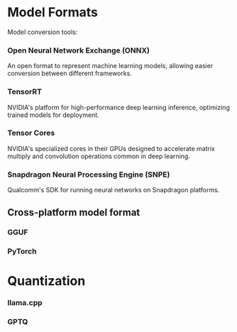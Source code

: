 # Model Formats

Model conversion tools:

### Open Neural Network Exchange (ONNX)

An open format to represent machine learning models, allowing easier conversion between different frameworks.

### TensorRT

NVIDIA's platform for high-performance deep learning inference, optimizing trained models for deployment.

### Tensor Cores

NVIDIA's specialized cores in their GPUs designed to accelerate matrix multiply and convolution operations common in deep learning.

### Snapdragon Neural Processing Engine (SNPE)

Qualcomm's SDK for running neural networks on Snapdragon platforms.

## Cross-platform model format

### GGUF

### PyTorch

# Quantization

### llama.cpp
### GPTQ